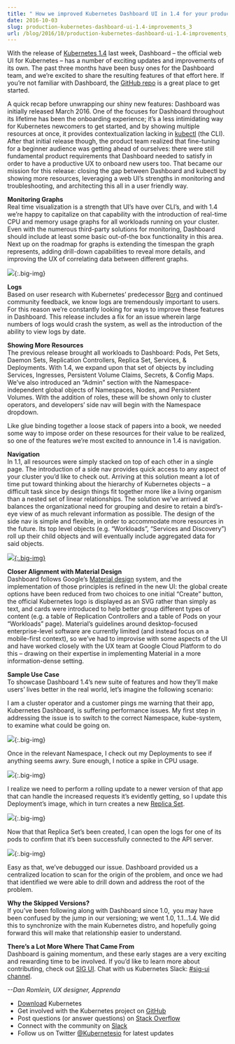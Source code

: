 ```yaml
---
title: " How we improved Kubernetes Dashboard UI in 1.4 for your production needs​ "
date: 2016-10-03
slug: production-kubernetes-dashboard-ui-1.4-improvements_3
url: /blog/2016/10/production-kubernetes-dashboard-ui-1.4-improvements_3/
---
```

With the release of [Kubernetes 1.4](http://blog.kubernetes.io/2016/09/kubernetes-1.4-making-it-easy-to-run-on-kuberentes-anywhere.html) last week, Dashboard – the official web UI for Kubernetes – has a number of exciting updates and improvements of its own. The past three months have been busy ones for the Dashboard team, and we’re excited to share the resulting features of that effort here. If you’re not familiar with Dashboard, the [GitHub repo](https://github.com/kubernetes/dashboard#kubernetes-dashboard) is a great place to get started.  

A quick recap before unwrapping our shiny new features: Dashboard was initially released March 2016. One of the focuses for Dashboard throughout its lifetime has been the onboarding experience; it’s a less intimidating way for Kubernetes newcomers to get started, and by showing multiple resources at once, it provides contextualization lacking in [kubectl](http://kubernetes.io/docs/user-guide/kubectl-overview/) (the CLI). After that initial release though, the product team realized that fine-tuning for a beginner audience was getting ahead of ourselves: there were still fundamental product requirements that Dashboard needed to satisfy in order to have a productive UX to onboard new users too. That became our mission for this release: closing the gap between Dashboard and kubectl by showing more resources, leveraging a web UI’s strengths in monitoring and troubleshooting, and architecting this all in a user friendly way.  

**Monitoring Graphs**  
Real time visualization is a strength that UI’s have over CLI’s, and with 1.4 we’re happy to capitalize on that capability with the introduction of real-time CPU and memory usage graphs for all workloads running on your cluster. Even with the numerous third-party solutions for monitoring, Dashboard should include at least some basic out-of-the box functionality in this area. Next up on the roadmap for graphs is extending the timespan the graph represents, adding drill-down capabilities to reveal more details, and improving the UX of correlating data between different graphs.  


[![](https://lh5.googleusercontent.com/q2xNqiQkdcaAY9UdAlxXJkhofpb-AwMKoxE8Jdd3qRB0v8qffi4_s8GUaszmYGclNemAWCrEmbTqegKPfRoUgYHy9aRAYILXqRX1BCdLBQCUGHd-Euv0PuT5VI9viT3iSXBRHshv)](https://lh5.googleusercontent.com/q2xNqiQkdcaAY9UdAlxXJkhofpb-AwMKoxE8Jdd3qRB0v8qffi4_s8GUaszmYGclNemAWCrEmbTqegKPfRoUgYHy9aRAYILXqRX1BCdLBQCUGHd-Euv0PuT5VI9viT3iSXBRHshv){:.big-img}



**Logs**  
Based on user research with Kubernetes’ predecessor&nbsp;[Borg](http://research.google.com/pubs/pub43438.html)&nbsp;and continued community feedback, we know logs are tremendously important to users. For this reason we’re constantly looking for ways to improve these features in Dashboard. This release includes a fix for an issue wherein large numbers of logs would crash the system, as well as the introduction of the ability to view logs by date.  

**Showing More Resources**  
The previous release brought all workloads to Dashboard: Pods, Pet Sets, Daemon Sets, Replication Controllers, Replica Set, Services, & Deployments. With 1.4, we expand upon that set of objects by including Services, Ingresses, Persistent Volume Claims, Secrets, & Config Maps. We’ve also introduced an “Admin” section with the Namespace-independent global objects of Namespaces, Nodes, and Persistent Volumes. With the addition of roles, these will be shown only to cluster operators, and developers’ side nav will begin with the Namespace dropdown.  

Like glue binding together a loose stack of papers into a book, we needed some way to impose order on these resources for their value to be realized, so one of the features we’re most excited to announce in 1.4 is navigation.  

**Navigation**  
In 1.1, all resources were simply stacked on top of each other in a single page. The introduction of a side nav provides quick access to any aspect of your cluster you’d like to check out. Arriving at this solution meant a lot of time put toward thinking about the hierarchy of Kubernetes objects – a difficult task since by design things fit together more like a living organism than a nested set of linear relationships. The solution we’ve arrived at balances the organizational need for grouping and desire to retain a bird’s-eye view of as much relevant information as possible. The design of the side nav is simple and flexible, in order to accommodate more resources in the future. Its top level objects (e.g. “Workloads”, “Services and Discovery”) roll up their child objects and will eventually include aggregated data for said objects.  



[![](https://lh4.googleusercontent.com/wam1i4Y3GGLwNFxynWYK17me9UDCaw3yo0dDqqTt7Y79bJ5YK7uHd3yreRnftPOtRkOvo-CjlWNPEx2raBdCN5JTxG2fU3fwqeIPsDaeuqhnWl0IrSYQ32uC7cVt2q51LQNhialX){:.big-img}](https://lh4.googleusercontent.com/wam1i4Y3GGLwNFxynWYK17me9UDCaw3yo0dDqqTt7Y79bJ5YK7uHd3yreRnftPOtRkOvo-CjlWNPEx2raBdCN5JTxG2fU3fwqeIPsDaeuqhnWl0IrSYQ32uC7cVt2q51LQNhialX)



**Closer Alignment with Material Design**  
Dashboard follows Google’s [Material design](https://material.google.com/) system, and the implementation of those principles is refined in the new UI: the global create options have been reduced from two choices to one initial “Create” button, the official Kubernetes logo is displayed as an SVG rather than simply as text, and cards were introduced to help better group different types of content (e.g. a table of Replication Controllers and a table of Pods on your “Workloads” page). Material’s guidelines around desktop-focused enterprise-level software are currently limited (and instead focus on a mobile-first context), so we’ve had to improvise with some aspects of the UI and have worked closely with the UX team at Google Cloud Platform to do this – drawing on their expertise in implementing Material in a more information-dense setting.  

**Sample Use Case**  
To showcase Dashboard 1.4’s new suite of features and how they’ll make users’ lives better in the real world, let’s imagine the following scenario:  

I am a cluster operator and a customer pings me warning that their app, Kubernetes Dashboard, is suffering performance issues. My first step in addressing the issue is to switch to the correct Namespace, kube-system, to examine what could be going on.  



 ![](https://lh5.googleusercontent.com/R95VuEQ8GkjTTeJXX-4EE-f-oD4UXYCPGZ5et4YYLuUiB0K3hXSndyFPYHmrKeySBc2t3tMy4B9mT-dr8rIr0WRQLq4Bhe6ygA4GqNLSYvvZcsmdGxeozw3jr8fSDCinG0NSsAjp){:.big-img}

Once in the relevant Namespace, I check out my Deployments to see if anything seems awry. Sure enough, I notice a spike in CPU usage.  

 ![](https://lh5.googleusercontent.com/rViAg6xFe219i7qxeBRU62-1SFBLI6VIg3pbU5HBmvIKsb3KJFr5RldP0vziVXao3u-hWM3EMvzTNnSFRQWCTViaQiVbAv_PTjd87s7GOZelroeL4gjcfFU3JljrOKKnWL3Wzy5c){:.big-img}

I realize we need to perform a rolling update to a newer version of that app that can handle the increased requests it’s evidently getting, so I update this Deployment’s image, which in turn creates a new [Replica Set](http://kubernetes.io/docs/user-guide/replicasets/).  



 ![](https://lh4.googleusercontent.com/RdA8N8LPDwnAb-RDX4MHNmHvxc8YRlID79-5WmGJQb7NYuz8oZseVorzATQZWOTTQ_-yp8roniNKuBqmQewzYzyvBRdHcQf_VENm2Qqde0v6LW9-L1FLmqsUx8h9Z5RYfpD_alXx){:.big-img}

Now that that Replica Set’s been created, I can open the logs for one of its pods to confirm that it’s been successfully connected to the API server.  



 ![](https://lh3.googleusercontent.com/zg_lrCL0kH7ai6ZUGz4YKwIfQpwLXnF-mvK9UUL3TZ4ryNLSCSW7Anha5VjoEdwlkSp8-Fhgz16srzPTpoHzguwrGllPp10m2O_rFAfm2W1tq_5ow4FzfAwYVM4Sm1-HuMtcDY34){:.big-img}

Easy as that, we’ve debugged our issue. Dashboard provided us a centralized location to scan for the origin of the problem, and once we had that identified we were able to drill down and address the root of the problem.  

**Why the Skipped Versions?**  
If you’ve been following along with Dashboard since 1.0, &nbsp;you may have been confused by the jump in our versioning; we went 1.0, 1.1...1.4. We did this to synchronize with the main Kubernetes distro, and hopefully going forward this will make that relationship easier to understand.  

**There’s a Lot More Where That Came From**  
Dashboard is gaining momentum, and these early stages are a very exciting and rewarding time to be involved. If you’d like to learn more about contributing, check out [SIG UI](https://github.com/kubernetes/community/blob/master/sig-ui/README.md). Chat with us Kubernetes Slack: [#sig-ui channel](https://kubernetes.slack.com/messages/sig-ui/).  

_--Dan Romlein, UX designer, Apprenda_  



- [Download](http://get.k8s.io/) Kubernetes
- Get involved with the Kubernetes project on [GitHub](https://github.com/kubernetes/kubernetes)&nbsp;
- Post questions (or answer questions) on [Stack Overflow](http://stackoverflow.com/questions/tagged/kubernetes)&nbsp;
- Connect with the community on [Slack](http://slack.k8s.io/)
- Follow us on Twitter [@Kubernetesio](https://twitter.com/kubernetesio) for latest updates
